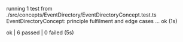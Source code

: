 running 1 test from ./src/concepts/EventDirectory/EventDirectoryConcept.test.ts
EventDirectoryConcept: principle fulfilment and edge cases ... ok (1s)

ok | 6 passed | 0 failed (5s)
